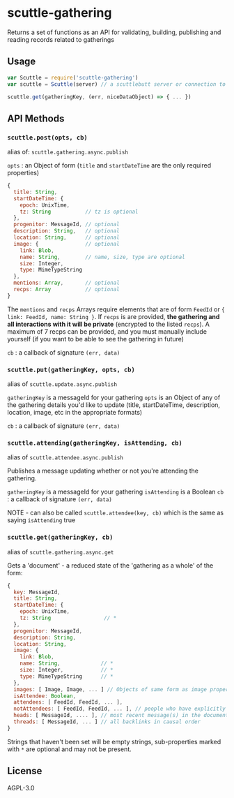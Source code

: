 # scuttle-gathering

Returns a set of functions as an API for validating, building, publishing and reading records related to gatherings

## Usage

```js
var Scuttle = require('scuttle-gathering')
var scuttle = Scuttle(server) // a scuttlebutt server or connection to one

scuttle.get(gatheringKey, (err, niceDataObject) => { ... })
```

## API Methods

### `scuttle.post(opts, cb)`

alias of:  `scuttle.gathering.async.publish`

`opts` : an Object of form (`title` and `startDateTime` are the only required properties)

```js
{
  title: String,
  startDateTime: {
    epoch: UnixTime,
    tz: String           // tz is optional
  },
  progenitor: MessageId, // optional
  description: String,   // optional
  location: String,      // optional
  image: {               // optional
    link: Blob,
    name: String,        // name, size, type are optional
    size: Integer,
    type: MimeTypeString
  },
  mentions: Array,       // optional
  recps: Array           // optional
}
```

The `mentions` and `recps` Arrays require elements that are of form `FeedId` or `{ link: FeedId, name: String }`.
If `recps` is are provided, **the gathering and all interactions with it will be private** (encrypted to the listed `recps`).
A maximum of 7 recps can be provided, and you must manually include yourself (if you want to be able to see the gathering in future)

`cb` : a callback of signature `(err, data)`

### `scuttle.put(gatheringKey, opts, cb)`

alias of `scuttle.update.async.publish`

`gatheringKey` is a messageId for your gathering
`opts` is an Object of any of the gathering details you'd like to update (title, startDateTime, description, location, image, etc in the appropriate formats)

`cb` : a callback of signature `(err, data)`


### `scuttle.attending(gatheringKey, isAttending, cb)`

alias of `scuttle.attendee.async.publish`

Publishes a message updating whether or not you're attending the gathering.

`gatheringKey` is a messageId for your gathering
`isAttending` is a Boolean
`cb` : a callback of signature `(err, data)`

NOTE - can also be called `scuttle.attendee(key, cb)` which is the same as saying `isAttending` true

### `scuttle.get(gatheringKey, cb)`

alias of `scuttle.gathering.async.get`

Gets a 'document' - a reduced state of the 'gathering as a whole' of the form:

```js
{
  key: MessageId,
  title: String,
  startDateTime: {
    epoch: UnixTime,
    tz: String                 // *
  },
  progenitor: MessageId,
  description: String,
  location: String,
  image: {
    link: Blob,
    name: String,             // *
    size: Integer,            // *
    type: MimeTypeString      // *
  },
  images: [ Image, Image, ... ] // Objects of same form as image property
  isAttendee: Boolean,
  attendees: [ FeedId, FeedId, ... ],
  notAttendees: [ FeedId, FeedId, ... ], // people who have explicitly said they are not coming, or cancelled
  heads: [ MessageId, .... ], // most recent message(s) in the document/ thread
  threads: [ MessageId, ... ] // all backlinks in causal order
}
```

Strings that haven't been set will be empty strings, sub-properties marked with `*` are optional and may not be present.


## License

AGPL-3.0
